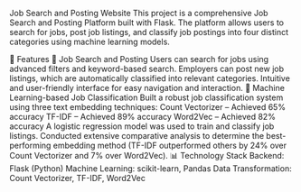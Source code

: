 Job Search and Posting Website
This project is a comprehensive Job Search and Posting Platform built with Flask. The platform allows users to search for jobs, post job listings, and classify job postings into four distinct categories using machine learning models.

🚀 Features
🔎 Job Search and Posting
Users can search for jobs using advanced filters and keyword-based search.
Employers can post new job listings, which are automatically classified into relevant categories.
Intuitive and user-friendly interface for easy navigation and interaction.
🧠 Machine Learning-based Job Classification
Built a robust job classification system using three text embedding techniques:
Count Vectorizer – Achieved 65% accuracy
TF-IDF – Achieved 89% accuracy
Word2Vec – Achieved 82% accuracy
A logistic regression model was used to train and classify job listings.
Conducted extensive comparative analysis to determine the best-performing embedding method (TF-IDF outperformed others by 24% over Count Vectorizer and 7% over Word2Vec).
📊 Technology Stack
Backend: Flask (Python)
Machine Learning: scikit-learn, Pandas
Data Transformation: Count Vectorizer, TF-IDF, Word2Vec
